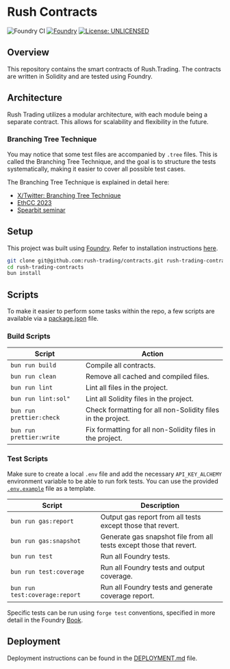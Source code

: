 # Rush Contracts

![Foundry CI](https://github.com/rush-trading/contracts/actions/workflows/ci.yml/badge.svg)
[![Foundry][foundry-badge]][foundry]
[![License: UNLICENSED](https://img.shields.io/badge/License-UNLICENSED-blue.svg)](https://github.com/rush-trading/contracts/blob/main/LICENSE)

[foundry]: https://getfoundry.sh/
[foundry-badge]: https://img.shields.io/badge/Built%20with-Foundry-FFDB1C.svg

## Overview

This repository contains the smart contracts of Rush.Trading. The contracts are written in Solidity and are tested using
Foundry.

## Architecture

Rush Trading utilizes a modular architecture, with each module being a separate contract. This allows for scalability
and flexibility in the future.

### Branching Tree Technique

You may notice that some test files are accompanied by `.tree` files. This is called the Branching Tree Technique, and
the goal is to structure the tests systematically, making it easier to cover all possible test cases.

The Branching Tree Technique is explained in detail here:

- [X/Twitter: Branching Tree Technique](https://x.com/PaulRBerg/status/1682346315806539776)
- [EthCC 2023](https://prberg.com/presentations/ethcc-2023)
- [Spearbit seminar](https://prberg.com/presentations/spearbit-2023)

## Setup

This project was built using [Foundry](https://book.getfoundry.sh/). Refer to installation instructions
[here](https://github.com/foundry-rs/foundry#installation).

```sh
git clone git@github.com:rush-trading/contracts.git rush-trading-contracts
cd rush-trading-contracts
bun install
```

## Scripts

To make it easier to perform some tasks within the repo, a few scripts are available via a
[package.json](./package.json#L20) file.

### Build Scripts

| Script                   | Action                                                      |
| ------------------------ | ----------------------------------------------------------- |
| `bun run build`          | Compile all contracts.                                      |
| `bun run clean`          | Remove all cached and compiled files.                       |
| `bun run lint`           | Lint all files in the project.                              |
| `bun run lint:sol"`      | Lint all Solidity files in the project.                     |
| `bun run prettier:check` | Check formatting for all non-Solidity files in the project. |
| `bun run prettier:write` | Fix formatting for all non-Solidity files in the project.   |

### Test Scripts

Make sure to create a local `.env` file and add the necessary `API_KEY_ALCHEMY` environment variable to be able to run
fork tests. You can use the provided [`.env.example`](./.env.example) file as a template.

| Script                         | Description                                                         |
| ------------------------------ | ------------------------------------------------------------------- |
| `bun run gas:report`           | Output gas report from all tests except those that revert.          |
| `bun run gas:snapshot`         | Generate gas snapshot file from all tests except those that revert. |
| `bun run test`                 | Run all Foundry tests.                                              |
| `bun run test:coverage`        | Run all Foundry tests and output coverage.                          |
| `bun run test:coverage:report` | Run all Foundry tests and generate coverage report.                 |

Specific tests can be run using `forge test` conventions, specified in more detail in the Foundry
[Book](https://book.getfoundry.sh/reference/forge/forge-test#test-options).

## Deployment

Deployment instructions can be found in the [DEPLOYMENT.md](./DEPLOYMENT.md) file.
